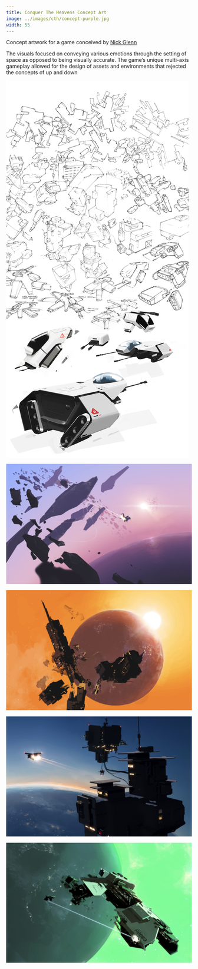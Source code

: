 ```yaml
---
title: Conquer The Heavens Concept Art
image: ../images/cth/concept-purple.jpg
width: 55
---
```


Concept artwork for a game conceived by [Nick Glenn](https://twitter.com/nickglenndotcom)

The visuals focused on conveying various emotions through the setting of space as opposed to being visually accurate. The game’s unique multi-axis gameplay allowed for the design of assets and environments that rejected the concepts of up and down

![](../images/cth/sketches-ship.jpg)

![](../images/cth/concept-purple.jpg)

![](../images/cth/concept-orange.jpg)

![](../images/cth/concept-deepblue.jpg)

![](../images/cth/concept-green.jpg)